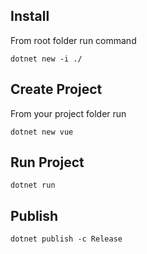 ## Install

From root folder run command
```
dotnet new -i ./
```

## Create Project

From your project folder run
```
dotnet new vue
```

## Run Project
```
dotnet run
```

## Publish
```
dotnet publish -c Release
```